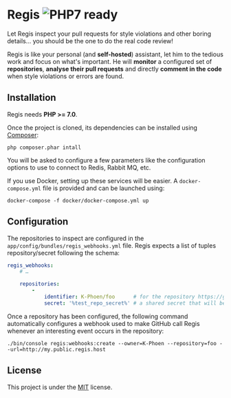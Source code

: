 Regis ![PHP7 ready](https://img.shields.io/badge/PHP7-ready-green.svg)
=====

Let Regis inspect your pull requests for style violations and other boring
details… you should be the one to do the real code review!

Regis is like your personal (and **self-hosted**) assistant, let him to the
tedious work and focus on what's important. He will **monitor** a configured set
of **repositories**, **analyse their pull requests** and directly **comment in
the code** when style violations or errors are found.

Installation
------------

Regis needs **PHP >= 7.0**.

Once the project is cloned, its dependencies can be installed using
[Composer](https://getcomposer.org/):

```
php composer.phar intall
```

You will be asked to configure a few parameters like the configuration options
to use to connect to Redis, Rabbit MQ, etc.

If you use Docker, setting up these services will be easier. A `docker-compose.yml`
file is provided and can be launched using:

```
docker-compose -f docker/docker-compose.yml up
```

Configuration
-------------

The repositories to inspect are configured in the `app/config/bundles/regis_webhooks.yml` file.
Regis expects a list of tuples repository/secret following the schema:

```yaml
regis_webhooks:
    # …

    repositories:
        -
            identifier: K-Phoen/foo      # for the repository https://github.com/K-Phoen/foo
            secret: '%test_repo_secret%' # a shared secret that will be used to secure the communications between Regis and GitHub
```

Once a repository has been configured, the following command automatically
configures a webhook used to make GitHub call Regis whenever an interesting event
occurs in the repository:

```
./bin/console regis:webhooks:create --owner=K-Phoen --repository=foo --url=http://my.public.regis.host
```

License
-------

This project is under the [MIT](LICENSE) license.
